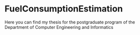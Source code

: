 # FuelConsumptionEstimation
Here you can find my thesis for the postgraduate program of the Department of Computer Engineering and Informatics

